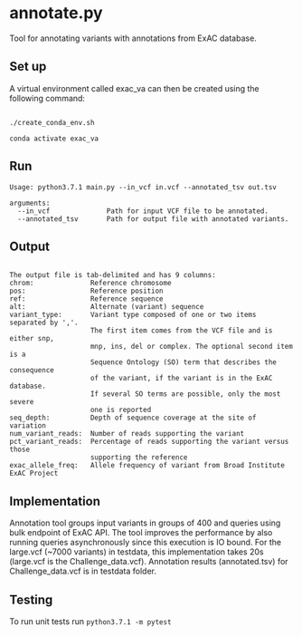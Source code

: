 # annotate.py
Tool for annotating variants with annotations from ExAC database.

## Set up

A virtual environment called exac_va can then be created using the following command:

```

./create_conda_env.sh

conda activate exac_va

```

## Run


```
Usage: python3.7.1 main.py --in_vcf in.vcf --annotated_tsv out.tsv

arguments:
  --in_vcf              Path for input VCF file to be annotated. 
  --annotated_tsv       Path for output file with annotated variants. 
```

## Output

```

The output file is tab-delimited and has 9 columns:
chrom:              Reference chromosome
pos:                Reference position
ref:                Reference sequence
alt:                Alternate (variant) sequence
variant_type:       Variant type composed of one or two items separated by ','. 
                    The first item comes from the VCF file and is either snp, 
                    mnp, ins, del or complex. The optional second item is a 
                    Sequence Ontology (SO) term that describes the consequence 
                    of the variant, if the variant is in the ExAC database. 
                    If several SO terms are possible, only the most severe 
                    one is reported
seq_depth:          Depth of sequence coverage at the site of variation
num_variant_reads:  Number of reads supporting the variant
pct_variant_reads:  Percentage of reads supporting the variant versus those 
                    supporting the reference
exac_allele_freq:   Allele frequency of variant from Broad Institute ExAC Project

```
## Implementation 
Annotation tool groups input variants in groups of 400 and queries using bulk
endpoint of ExAC API. The tool improves the performance by also running queries
asynchronously since this execution is IO bound. For the large.vcf (~7000
variants) in testdata, this implementation takes 20s (large.vcf is the 
Challenge_data.vcf). Annotation results (annotated.tsv) for Challenge_data.vcf is in testdata
folder.

## Testing
To run unit tests run `python3.7.1 -m pytest`
